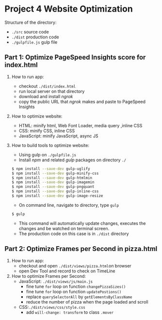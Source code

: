 # Project 4 Website Optimization
Structure of the directory:
- `./src` source code
- `./dist` production code
- `./gulpfile.js` gulp file

## Part 1: Optimize PageSpeed Insights score for index.html
1. How to run app:
    - checkout `./dist/index.html`
    - run local server on that directory
    - download and install *ngrok*
    - copy the public URL that *ngrok* makes and paste to PageSpeed Insights
2. How to optimize website:
    - HTML: minify html, Web Font Loader, media query ,inline CSS
    - CSS: minify CSS, inline CSS
    - JavaScript: minify JavaScript, async JS
3. How to build tools to optimize website:
    - Using gulp on `./gulpfile.js`
    - Install *npm* and related *gulp* packages on directory `./`
    ```sh
    $ npm install --save-dev gulp-uglify
    $ npm install --save-dev gulp-minify-css
    $ npm install --save-dev gulp-htmlmin
    $ npm install --save-dev gulp-imagemin
    $ npm install --save-dev gulp-pngquant
    $ npm install --save-dev gulp-inline-css
    $ npm install --save-dev gulp-image-resize

    ```

    - On command line, navigate to directory, type `gulp`
    ```sh
    $ gulp
    ```
    - This command will automatically update changes, executes the changes and be watched on terminal screen.
    - The production code on this case is in `./dist` directory
    
## Part 2: Optimize Frames per Second in pizza.html
1. How to run app:
    - checkout and open `./dist/views/pizza.html`on browser
    - open Dev Tool and record to check on TimeLine
2. How to optimize Frames per Second:
    - JavaScript: `./dist/views/js/main.js`
        - fine tune `for` loop on function `changePizzaSizes()`
        - fine tune `for` loop on function `updatePostions()`
        - replace `querySelectorAll` by `getElementsByClassName`
        - reduce the number of pizza when the page loaded and scroll
    - CSS:`./dist/views/css/style.css`
        - add `will-change: transform` to class `.mover`
